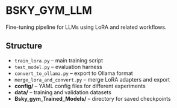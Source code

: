 # BSKY_GYM_LLM

Fine-tuning pipeline for LLMs using LoRA and related workflows.

## Structure

- `train_lora.py` – main training script  
- `test_model.py` – evaluation harness  
- `convert_to_ollama.py` – export to Ollama format  
- `merge_lora_and_convert.py` – merge LoRA adapters and export  
- **config/** – YAML config files for different experiments  
- **data/** – training and validation datasets  
- **Bsky_gym_Trained_Models/** – directory for saved checkpoints  
